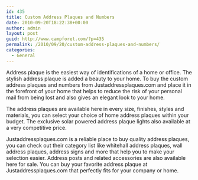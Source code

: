 ```yaml
---
id: 435
title: Custom Address Plaques and Numbers
date: 2010-09-20T18:22:38+00:00
author: admin
layout: post
guid: http://www.campforet.com/?p=435
permalink: /2010/09/20/custom-address-plaques-and-numbers/
categories:
  - General
---
```

Address plaque is the easiest way of identifications of a home or office. The stylish address plaque is added a beauty to your home. To buy the custom address plaques and numbers from Justaddressplaques.com and place it in the forefront of your home that helps to reduce the risk of your personal mail from being lost and also gives an elegant look to your home.

The address plaques are available here in every size, finishes, styles and materials, you can select your choice of home address plaques within your budget. The exclusive solar powered address plaque lights also available at a very competitive price.

Justaddressplaques.com is a reliable place to buy quality address plaques, you can check out their category list like whitehall address plaques, wall address plaques, address signs and more that help you to make your selection easier. Address posts and related accessories are also available here for sale. You can buy your favorite address plaque at Justaddressplaques.com that perfectly fits for your company or home.